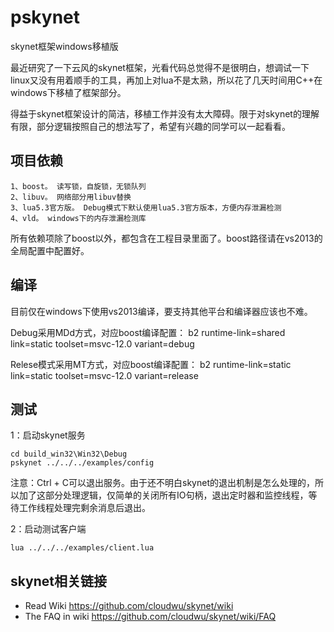 # pskynet
skynet框架windows移植版

最近研究了一下云风的skynet框架，光看代码总觉得不是很明白，想调试一下linux又没有用着顺手的工具，再加上对lua不是太熟，所以花了几天时间用C++在windows下移植了框架部分。

得益于skynet框架设计的简洁，移植工作并没有太大障碍。限于对skynet的理解有限，部分逻辑按照自己的想法写了，希望有兴趣的同学可以一起看看。

## 项目依赖

```
1、boost。 读写锁，自旋锁，无锁队列
2、libuv。 网络部分用libuv替换
3、lua5.3官方版。 Debug模式下默认使用lua5.3官方版本，方便内存泄漏检测
4、vld。 windows下的内存泄漏检测库
```
所有依赖项除了boost以外，都包含在工程目录里面了。boost路径请在vs2013的全局配置中配置好。

## 编译

目前仅在windows下使用vs2013编译，要支持其他平台和编译器应该也不难。

Debug采用MDd方式，对应boost编译配置：
b2 runtime-link=shared link=static toolset=msvc-12.0 variant=debug

Relese模式采用MT方式，对应boost编译配置：
b2 runtime-link=static link=static toolset=msvc-12.0 variant=release

## 测试

1：启动skynet服务
```
cd build_win32\Win32\Debug
pskynet ../../../examples/config
```
注意：Ctrl + C可以退出服务。由于还不明白skynet的退出机制是怎么处理的，所以加了这部分处理逻辑，仅简单的关闭所有IO句柄，退出定时器和监控线程，等待工作线程处理完剩余消息后退出。

2：启动测试客户端
```
lua ../../../examples/client.lua
```
## skynet相关链接

* Read Wiki https://github.com/cloudwu/skynet/wiki
* The FAQ in wiki https://github.com/cloudwu/skynet/wiki/FAQ
